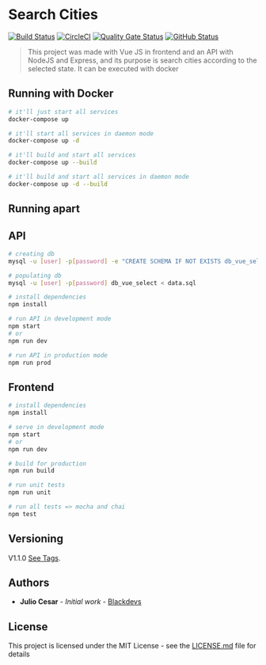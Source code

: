 # Search Cities

[![Build Status](https://badgen.net/travis/julio-cesar-development/search-cities?icon=travis)](https://travis-ci.org/julio-cesar-development/search-cities)
[![CircleCI](https://circleci.com/gh/julio-cesar-development/search-cities/tree/master.svg?style=svg)](https://circleci.com/gh/julio-cesar-development/search-cities/tree/master)
[![Quality Gate Status](https://sonarcloud.io/api/project_badges/measure?project=julio-cesar-development_search-cities&metric=alert_status)](https://sonarcloud.io/dashboard?id=julio-cesar-development_search-cities)
[![GitHub Status](https://badgen.net/github/status/julio-cesar-development/search-cities)](https://github.com/julio-cesar-development/search-cities)
<!-- [![Netlify Status](https://api.netlify.com/api/v1/badges/24993dd7-3c1c-44bd-9a4c-63f0621524cb/deploy-status)](https://app.netlify.com/sites/search-cities-js/deploys) -->

> This project was made with Vue JS in frontend and an API with NodeJS and Express, and its purpose is search cities according to the selected state. It can be executed with docker

<!-- See project [Search Cities](https://search-cities-js.netlify.com) -->

## Running with Docker

```bash
# it'll just start all services
docker-compose up

# it'll start all services in daemon mode
docker-compose up -d

# it'll build and start all services
docker-compose up --build

# it'll build and start all services in daemon mode
docker-compose up -d --build
```

## Running apart

## API

``` bash
# creating db
mysql -u [user] -p[password] -e "CREATE SCHEMA IF NOT EXISTS db_vue_select"

# populating db
mysql -u [user] -p[password] db_vue_select < data.sql

# install dependencies
npm install

# run API in development mode
npm start
# or
npm run dev

# run API in production mode
npm run prod
```

## Frontend

``` bash
# install dependencies
npm install

# serve in development mode
npm start
# or
npm run dev

# build for production
npm run build

# run unit tests
npm run unit

# run all tests => mocha and chai
npm test
```

## Versioning

V1.1.0 [See Tags](https://github.com/julio-cesar-development/search-cities/tags).

## Authors

* **Julio Cesar** - *Initial work* - [Blackdevs](https://blackdevs.com.br)

## License

This project is licensed under the MIT License - see the [LICENSE.md](LICENSE.md) file for details
